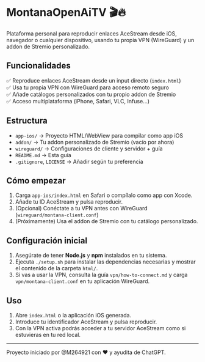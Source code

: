 # MontanaOpenAiTV 🎬🔥

Plataforma personal para reproducir enlaces AceStream desde iOS, navegador o cualquier dispositivo,
usando tu propia VPN (WireGuard) y un addon de Stremio personalizado.

## Funcionalidades

✅ Reproduce enlaces AceStream desde un input directo (`index.html`)  
✅ Usa tu propia VPN con WireGuard para acceso remoto seguro  
✅ Añade catálogos personalizados con tu propio addon de Stremio  
✅ Acceso multiplataforma (iPhone, Safari, VLC, Infuse...)

## Estructura

- `app-ios/` → Proyecto HTML/WebView para compilar como app iOS
- `addon/` → Tu addon personalizado de Stremio (vacío por ahora)
- `wireguard/` → Configuraciones de cliente y servidor + guía
- `README.md` → Esta guía
- `.gitignore`, `LICENSE` → Añadir según tu preferencia

## Cómo empezar

1. Carga `app-ios/index.html` en Safari o compílalo como app con Xcode.
2. Añade tu ID AceStream y pulsa reproducir.
3. (Opcional) Conéctate a tu VPN antes con WireGuard (`wireguard/montana-client.conf`)
4. (Próximamente) Usa el addon de Stremio con tu catálogo personalizado.

## Configuración inicial

1. Asegúrate de tener **Node.js** y **npm** instalados en tu sistema.
2. Ejecuta `./setup.sh` para instalar las dependencias necesarias y mostrar el contenido de la carpeta `html/`.
3. Si vas a usar la VPN, consulta la guía `vpn/how-to-connect.md` y carga `vpn/montana-client.conf` en tu aplicación WireGuard.

## Uso

1. Abre `index.html` o la aplicación iOS generada.
2. Introduce tu identificador AceStream y pulsa reproducir.
3. Con la VPN activa podrás acceder a tu servidor AceStream como si estuvieras en tu red local.

---
Proyecto iniciado por @M264921 con ❤️ y ayudita de ChatGPT.
